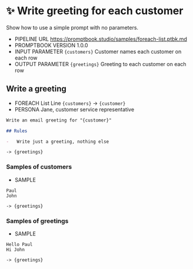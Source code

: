 # ✨ Write greeting for each customer

Show how to use a simple prompt with no parameters.

-   PIPELINE URL https://promptbook.studio/samples/foreach-list.ptbk.md
-   PROMPTBOOK VERSION 1.0.0
-   INPUT PARAMETER `{customers}` Customer names each customer on each row
-   OUTPUT PARAMETER `{greetings}` Greeting to each customer on each row

## Write a greeting

-   FOREACH List Line `{customers}` -> `{customer}`
-   PERSONA Jane, customer service representative
<!--- TODO: Add EXPECT -->

```markdown
Write an email greeting for "{customer}"

## Rules

-   Write just a greeting, nothing else
```

`-> {greetings}`

### Samples of customers

-   SAMPLE

```text
Paul
John
```

`-> {greetings}`

### Samples of greetings

-   SAMPLE

```text
Hello Paul
Hi John
```

`-> {greetings}`
